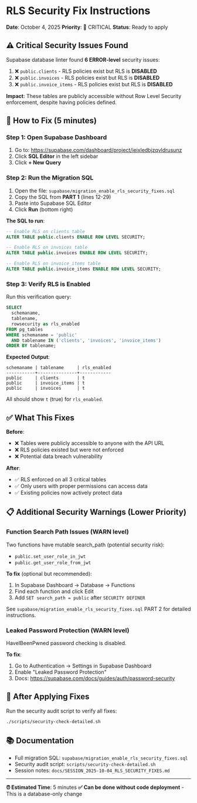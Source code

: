 # RLS Security Fix Instructions

**Date**: October 4, 2025
**Priority**: 🔴 CRITICAL
**Status**: Ready to apply

## ⚠️ Critical Security Issues Found

Supabase database linter found **6 ERROR-level** security issues:

1. ❌ `public.clients` - RLS policies exist but RLS is **DISABLED**
2. ❌ `public.invoices` - RLS policies exist but RLS is **DISABLED**
3. ❌ `public.invoice_items` - RLS policies exist but RLS is **DISABLED**

**Impact**: These tables are publicly accessible without Row Level Security enforcement, despite having policies defined.

## 🚀 How to Fix (5 minutes)

### Step 1: Open Supabase Dashboard

1. Go to: https://supabase.com/dashboard/project/ieixledbjzqvldrusunz
2. Click **SQL Editor** in the left sidebar
3. Click **+ New Query**

### Step 2: Run the Migration SQL

1. Open the file: `supabase/migration_enable_rls_security_fixes.sql`
2. Copy the SQL from **PART 1** (lines 12-29)
3. Paste into Supabase SQL Editor
4. Click **Run** (bottom right)

**The SQL to run**:
```sql
-- Enable RLS on clients table
ALTER TABLE public.clients ENABLE ROW LEVEL SECURITY;

-- Enable RLS on invoices table
ALTER TABLE public.invoices ENABLE ROW LEVEL SECURITY;

-- Enable RLS on invoice_items table
ALTER TABLE public.invoice_items ENABLE ROW LEVEL SECURITY;
```

### Step 3: Verify RLS is Enabled

Run this verification query:

```sql
SELECT
  schemaname,
  tablename,
  rowsecurity as rls_enabled
FROM pg_tables
WHERE schemaname = 'public'
  AND tablename IN ('clients', 'invoices', 'invoice_items')
ORDER BY tablename;
```

**Expected Output**:
```
schemaname | tablename     | rls_enabled
-----------+---------------+------------
public     | clients       | t
public     | invoice_items | t
public     | invoices      | t
```

All should show `t` (true) for `rls_enabled`.

## ✅ What This Fixes

**Before**:
- ❌ Tables were publicly accessible to anyone with the API URL
- ❌ RLS policies existed but were not enforced
- ❌ Potential data breach vulnerability

**After**:
- ✅ RLS enforced on all 3 critical tables
- ✅ Only users with proper permissions can access data
- ✅ Existing policies now actively protect data

## 📋 Additional Security Warnings (Lower Priority)

### Function Search Path Issues (WARN level)

Two functions have mutable search_path (potential security risk):
- `public.set_user_role_in_jwt`
- `public.get_user_role_from_jwt`

**To fix** (optional but recommended):
1. In Supabase Dashboard → Database → Functions
2. Find each function and click Edit
3. Add `SET search_path = public` after `SECURITY DEFINER`

See `supabase/migration_enable_rls_security_fixes.sql` PART 2 for detailed instructions.

### Leaked Password Protection (WARN level)

HaveIBeenPwned password checking is disabled.

**To fix**:
1. Go to Authentication → Settings in Supabase Dashboard
2. Enable "Leaked Password Protection"
3. Docs: https://supabase.com/docs/guides/auth/password-security

## 🔄 After Applying Fixes

Run the security audit script to verify all fixes:

```bash
./scripts/security-check-detailed.sh
```

## 📚 Documentation

- Full migration SQL: `supabase/migration_enable_rls_security_fixes.sql`
- Security audit script: `scripts/security-check-detailed.sh`
- Session notes: `docs/SESSION_2025-10-04_RLS_SECURITY_FIXES.md`

---

**⏰ Estimated Time**: 5 minutes
**✅ Can be done without code deployment** - This is a database-only change
